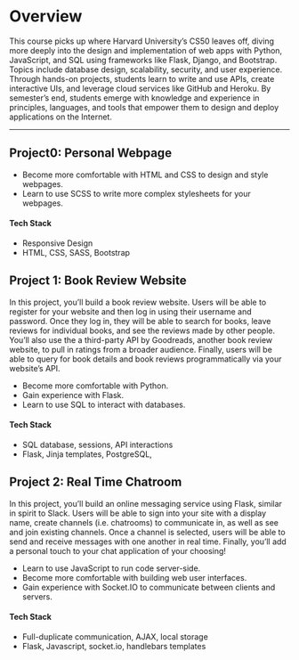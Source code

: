 # Overview

This course picks up where Harvard University’s CS50 leaves off, diving more deeply into the design and implementation of web apps with Python, JavaScript, and SQL using frameworks like Flask, Django, and Bootstrap. Topics include database design, scalability, security, and user experience. Through hands-on projects, students learn to write and use APIs, create interactive UIs, and leverage cloud services like GitHub and Heroku. By semester’s end, students emerge with knowledge and experience in principles, languages, and tools that empower them to design and deploy applications on the Internet.

---

## Project0: Personal Webpage

- Become more comfortable with HTML and CSS to design and style webpages.
- Learn to use SCSS to write more complex stylesheets for your webpages.
#### Tech Stack

- Responsive Design
- HTML, CSS, SASS, Bootstrap


## Project 1: Book Review Website

In this project, you’ll build a book review website. Users will be able to register for your website and then log in using their username and password. Once they log in, they will be able to search for books, leave reviews for individual books, and see the reviews made by other people. You’ll also use the a third-party API by Goodreads, another book review website, to pull in ratings from a broader audience. Finally, users will be able to query for book details and book reviews programmatically via your website’s API.
- Become more comfortable with Python.
- Gain experience with Flask.
- Learn to use SQL to interact with databases.

#### Tech Stack

- SQL database, sessions, API interactions
- Flask, Jinja templates, PostgreSQL,


## Project 2: Real Time Chatroom

In this project, you’ll build an online messaging service using Flask, similar in spirit to Slack. Users will be able to sign into your site with a display name, create channels (i.e. chatrooms) to communicate in, as well as see and join existing channels. Once a channel is selected, users will be able to send and receive messages with one another in real time. Finally, you’ll add a personal touch to your chat application of your choosing!
- Learn to use JavaScript to run code server-side.
- Become more comfortable with building web user interfaces.
- Gain experience with Socket.IO to communicate between clients and servers.

#### Tech Stack

- Full-duplicate communication, AJAX, local storage
- Flask, Javascript, socket.io, handlebars templates

